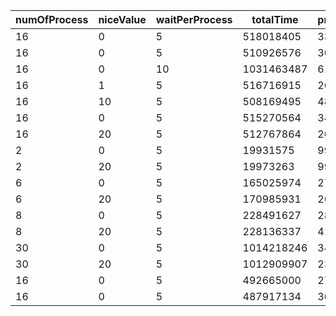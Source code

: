 | numOfProcess | niceValue | waitPerProcess | totalTime | processTotalTime | CPUPercentage |
| ------------ | --------- | -------------- | --------- | ---------------- | ------------- |
| 16 | 0 | 5 | 518018405 | 33526541 | 6.4721 |
| 16 | 0 | 5 | 510926576 | 30639899 | 5.9969 |
| 16 | 0 | 10 | 1031463487 | 61825315 | 5.9939 |
| 16 | 1 | 5 | 516716915 | 26747767 | 5.1765 |
| 16 | 10 | 5 | 508169495 | 4841405 | 0.9527 |
| 16 | 0 | 5 | 515270564 | 34536666 | 6.7026 |
| 16 | 20 | 5 | 512767864 | 2636837 | 0.5142 |
| 2 | 0 | 5 | 19931575 | 9970861 | 50.0255 |
| 2 | 20 | 5 | 19973263 | 9984405 | 49.9889 |
| 6 | 0 | 5 | 165025974 | 27405849 | 16.6070 |
| 6 | 20 | 5 | 170985931 | 26422556 | 15.4531 |
| 8 | 0 | 5 | 228491627 | 28583323 | 12.5096 |
| 8 | 20 | 5 | 228136337 | 4177688 | 1.8312 |
| 30 | 0 | 5 | 1014218246 | 34832727 | 3.4344 |
| 30 | 20 | 5 | 1012909907 | 2360784 | 0.2331 |
| 16 | 0 | 5 | 492665000 | 27886605 | 5.6604 |
| 16 | 0 | 5 | 487917134 | 30602555 | 6.2721 |
